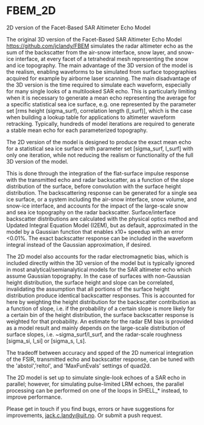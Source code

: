 # FBEM_2D
2D version of the Facet-Based SAR Altimeter Echo Model

The original 3D version of the Facet-Based SAR Altimeter Echo Model https://github.com/jclandy/FBEM simulates the radar altimeter echo as the sum of the backscatter from the air-snow interface, snow layer, and snow-ice interface, at every facet of a tetrahedral mesh representing the snow and ice topography. The main advantage of the 3D version of the model is the realism, enabling waveforms to be simulated from surface topographies acquired for example by airborne laser scanning. The main disadvantage of the 3D version is the time required to simulate each waveform, especially for many single looks of a multilooked SAR echo. This is particularly limiting when it is necessary to generate a mean echo representing the average for a specific statistical sea ice surface, e.g. one represented by the parameter set [rms height (sigma_surf), correlation length (l_surf)], which is the case when building a lookup table for applications to altimeter waveform retracking. Typically, hundreds of model iterations are required to generate a stable mean echo for each parameterized topography.

The 2D version of the model is designed to produce the exact mean echo for a statistical sea ice surface with parameter set [sigma_surf, l_surf] with only one iteration, while not reducing the realism or functionality of the full 3D version of the model.

This is done through the integration of the flat-surface impulse response with the transmitted echo and radar backscatter, as a function of the slope distribution of the surface, before convolution with the surface height distribution. The backscattering response can be generated for a single sea ice surface, or a system including the air-snow interface, snow volume, and snow-ice interface, and accounts for the impact of the large-scale snow and sea ice topography on the radar backscatter. Surface/interface backscatter distributions are calculated with the physical optics method and Updated Integral Equation Model (I2EM), but as default, approximated in the model by a Gaussian function that enables x10+ speedup with an error <0.01%. The exact backscatter response can be included in the waveform integral instead of the Gaussian approximation, if desired.

The 2D model also accounts for the radar electromagnetic bias, which is included directly within the 3D version of the model but is typically ignored in most analytical/semianalytical models for the SAR altimeter echo which assume Gaussian topography. In the case of surfaces with non-Gaussian height distribution, the surface height and slope can be correlated, invalidating the assumption that all portions of the surface height distribution produce identical backscatter responses. This is accounted for here by weighting the height distribution for the backscatter contribution as a function of slope, i.e. if the probability of a certain slope is more likely for a certain bin of the height distribution, the surface backscatter response is weighted for that probability. An estimate for the radar EM bias is provided as a model result and mainly depends on the large-scale distribution of surface slopes, i.e. ~sigma_surf/l_surf, and the radar-scale roughness [sigma_si, l_si] or [sigma_s, l_s].

The tradeoff between accuracy and spped of the 2D numerical integration of the FSIR, transmitted echo and backscatter response, can be tuned with the 'abstol','reltol', and 'MaxFunEvals' settings of quad2d.

The 2D model is set up to simulate single-look echoes of a SAR echo in parallel; however, for simulating pulse-limited LRM echoes, the parallel processing can be performed on one of the loops in SHELL_* instead, to improve performance.

Please get in touch if you find bugs, errors or have suggestions for improvements, jack.c.landy@uit.no. Or submit a push request.
